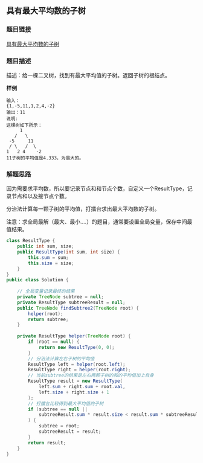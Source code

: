## 具有最大平均数的子树

### 题目链接

[具有最大平均数的子树](https://www.lintcode.com/problem/597/)

### 题目描述

描述：给一棵二叉树，找到有最大平均值的子树。返回子树的根结点。

**样例**

```shell
输入：
{1,-5,11,1,2,4,-2}
输出：11
说明:
这棵树如下所示：
     1
   /   \
 -5     11
 / \   /  \
1   2 4    -2 
11子树的平均值是4.333，为最大的。
```

### 解题思路

因为需要求平均数，所以要记录节点和和节点个数，自定义一个ResultType，记录节点和以及接节点个数。

分治法计算每一颗子树的平均值，打擂台求出最大平均数的子树。

注意：求全局最解（最大、最小....）的题目，通常要设置全局变量，保存中间最值结果。

```java
class ResultType {
    public int sum, size;
    public ResultType(int sum, int size) {
        this.sum = sum;
        this.size = size;
    }
}
public class Solution {
  
    // 全局变量记录最终的结果
    private TreeNode subtree = null;
    private ResultType subtreeResult = null;
    public TreeNode findSubtree2(TreeNode root) {
        helper(root);
        return subtree;
    }
    
    private ResultType helper(TreeNode root) {
        if (root == null) {
            return new ResultType(0, 0);
        }
        // 分治法计算左右子树的平均值
        ResultType left = helper(root.left);
        ResultType right = helper(root.right);
        // 当前subtree的结果是左右两颗子树的和的平均值加上自身
        ResultType result = new ResultType(
            left.sum + right.sum + root.val,
            left.size + right.size + 1
        );
        // 打擂台比较得到最大平均值的子树
        if (subtree == null ||
            subtreeResult.sum * result.size < result.sum * subtreeResult.size
        ) {
            subtree = root;
            subtreeResult = result;
        }
        return result;
    }
}
```
